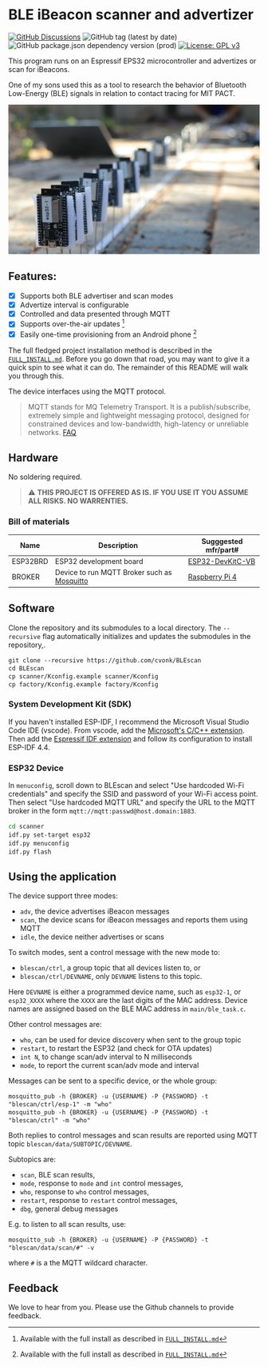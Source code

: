 # BLE iBeacon scanner and advertizer

[![GitHub Discussions](https://img.shields.io/github/discussions/cvonk/BLEscan)](https://github.com/cvonk/BLEscan/discussions)
![GitHub tag (latest by date)](https://img.shields.io/github/v/tag/cvonk/BLEscan)
![GitHub package.json dependency version (prod)](https://img.shields.io/github/package-json/dependency-version/cvonk/BLEscan/esp-idf) 
[![License: GPL v3](https://img.shields.io/badge/License-GPLv3-blue.svg)](https://www.gnu.org/licenses/gpl-3.0)

This program runs on an Espressif EPS32 microcontroller and advertizes or scan for iBeacons.

One of my sons used this as a tool to research the behavior of Bluetooth Low-Energy (BLE) signals in relation to contact tracing for MIT PACT.

![ESP32 statues scattered around the yard](media/photo.jpg)

## Features:

  - [x] Supports both BLE advertiser and scan modes
  - [x] Advertize interval is configurable
  - [x] Controlled and data presented through MQTT
  - [x] Supports over-the-air updates [^1]
  - [x] Easily one-time provisioning from an Android phone [^1]

[^1]: Available with the full install as described in [`FULL_INSTALL.md`](FULL_INSTALL.md)

The full fledged project installation method is described in the [`FULL_INSTALL.md`](FULL_INSTALL.md). Before you go down that road, you may want to give it a quick spin to see what it can do. The remainder of this README will walk you through this.

The device interfaces using the MQTT protocol.
> MQTT stands for MQ Telemetry Transport. It is a publish/subscribe, extremely simple and lightweight messaging protocol, designed for constrained devices and low-bandwidth, high-latency or unreliable networks. [FAQ](https://mqtt.org/faq)

## Hardware

No soldering required.

> :warning: **THIS PROJECT IS OFFERED AS IS. IF YOU USE IT YOU ASSUME ALL RISKS. NO WARRENTIES.**

### Bill of materials

| Name          | Description                                                       | Sugggested mfr/part#       |
|---------------|-------------------------------------------------------------------|----------------------------|
| ESP32BRD      | ESP32 development board                                          | [ESP32-DevKitC-VB](https://www.espressif.com/en/products/devkits/esp32-devkitc/overview)
| BROKER        | Device to run MQTT Broker such as [Mosquitto](https://mosquitto.org/) | [Raspberry Pi 4](https://www.raspberrypi.com/products/raspberry-pi-4-model-b/)

## Software

Clone the repository and its submodules to a local directory. The `--recursive` flag automatically initializes and updates the submodules in the repository,.
```
git clone --recursive https://github.com/cvonk/BLEscan
cd BLEscan
cp scanner/Kconfig.example scanner/Kconfig
cp factory/Kconfig.example factory/Kconfig
```

### System Development Kit (SDK)

If you haven't installed ESP-IDF, I recommend the Microsoft Visual Studio Code IDE (vscode). From vscode, add the [Microsoft's C/C++ extension](https://marketplace.visualstudio.com/items?itemName=ms-vscode.cpptools). Then add the [Espressif IDF extension](https://marketplace.visualstudio.com/items?itemName=espressif.esp-idf-extension) and follow its configuration to install ESP-IDF 4.4.

### ESP32 Device

In `menuconfig`, scroll down to BLEscan and select "Use hardcoded Wi-Fi credentials" and specify the SSID and password of your Wi-Fi access point. Then select "Use hardcoded MQTT URL" and specify the URL to the MQTT broker in the form `mqtt://mqtt:passwd@host.domain:1883`.

```bash
cd scanner
idf.py set-target esp32
idf.py menuconfig
idf.py flash
```

## Using the application

The device support three modes:
  - `adv`, the device advertises iBeacon messages
  - `scan`, the device scans for iBeacon messages and reports them using MQTT
  - `idle`, the device neither advertises or scans

To switch modes, sent a control message with the new mode to:
- `blescan/ctrl`, a group topic that all devices listen to, or
- `blescan/ctrl/DEVNAME`, only `DEVNAME` listens to this topic.

Here `DEVNAME` is either a programmed device name, such as `esp32-1`, or `esp32_XXXX` where the `XXXX` are the last digits of the MAC address. Device names are assigned based on the BLE MAC address in `main/ble_task.c`.

Other control messages are:
- `who`, can be used for device discovery when sent to the group topic
- `restart`, to restart the ESP32 (and check for OTA updates)
- `int N`, to change scan/adv interval to N milliseconds
- `mode`, to report the current scan/adv mode and interval

Messages can be sent to a specific device, or the whole group:
```
mosquitto_pub -h {BROKER} -u {USERNAME} -P {PASSWORD} -t "blescan/ctrl/esp-1" -m "who"
mosquitto_pub -h {BROKER} -u {USERNAME} -P {PASSWORD} -t "blescan/ctrl" -m "who"
```

Both replies to control messages and scan results are reported using MQTT topic `blescan/data/SUBTOPIC/DEVNAME`.

Subtopics are:
- `scan`, BLE scan results,
- `mode`, response to `mode` and `int` control messages,
- `who`, response to `who` control messages,
- `restart`, response to `restart` control messages,
- `dbg`, general debug messages

E.g. to listen to all scan results, use:
```
mosquitto_sub -h {BROKER} -u {USERNAME} -P {PASSWORD} -t "blescan/data/scan/#" -v
```
where `#` is a the MQTT wildcard character.

## Feedback

We love to hear from you. Please use the Github channels to provide feedback.
